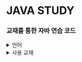 # JAVA STUDY

### 교재를 통한 자바 연습 코드

<details>
<summary>
  언어
</summary>
  <br>
  
![java](https://img.shields.io/badge/Java-437291?style=for-the-badge&logo=openjdk&logoColor=white)

</details>

<details>
<summary>
  사용 교재
</summary>
  <br>

![image](https://github.com/LMH9999/LMH_Java_Study/assets/145963633/485a6fdd-4fc9-4607-bf82-b1093be83af7)

</details>




